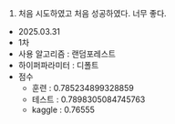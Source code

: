 1. 처음 시도하였고 처음 성공하였다. 너무 좋다.
- 2025.03.31
- 1차
 - 사용 알고리즘 : 랜덤포레스트
 - 하이퍼파라미터 : 디폴트
 - 점수
    - 훈련 : 0.785234899328859
    - 테스트 : 0.7898305084745763
    - kaggle : 0.76555
